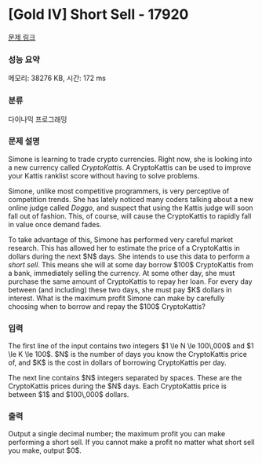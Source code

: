 # [Gold IV] Short Sell - 17920 

[문제 링크](https://www.acmicpc.net/problem/17920) 

### 성능 요약

메모리: 38276 KB, 시간: 172 ms

### 분류

다이나믹 프로그래밍

### 문제 설명

<p>Simone is learning to trade crypto currencies. Right now, she is looking into a new currency called <em>CryptoKattis</em>. A CryptoKattis can be used to improve your Kattis ranklist score without having to solve problems.</p>

<p>Simone, unlike most competitive programmers, is very perceptive of competition trends. She has lately noticed many coders talking about a new online judge called <em>Doggo</em>, and suspect that using the Kattis judge will soon fall out of fashion. This, of course, will cause the CryptoKattis to rapidly fall in value once demand fades.</p>

<p>To take advantage of this, Simone has performed very careful market research. This has allowed her to estimate the price of a CryptoKattis in dollars during the next $N$ days. She intends to use this data to perform a <em>short sell</em>. This means she will at some day borrow $100$ CryptoKattis from a bank, immediately selling the currency. At some other day, she must purchase the same amount of CryptoKattis to repay her loan. For every day between (and including) these two days, she must pay $K$ dollars in interest. What is the maximum profit Simone can make by carefully choosing when to borrow and repay the $100$ CryptoKattis?</p>

### 입력 

 <p>The first line of the input contains two integers $1 \le N \le 100\,000$ and $1 \le K \le 100$. $N$ is the number of days you know the CryptoKattis price of, and $K$ is the cost in dollars of borrowing CryptoKattis per day.</p>

<p>The next line contains $N$ integers separated by spaces. These are the CryptoKattis prices during the $N$ days. Each CryptoKattis price is between $1$ and $100\,000$ dollars.</p>

### 출력 

 <p>Output a single decimal number; the maximum profit you can make performing a short sell. If you cannot make a profit no matter what short sell you make, output $0$.</p>

